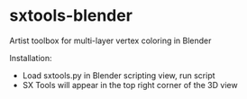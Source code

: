# sxtools-blender
 Artist toolbox for multi-layer vertex coloring in Blender

Installation:
- Load sxtools.py in Blender scripting view, run script
- SX Tools will appear in the top right corner of the 3D view
